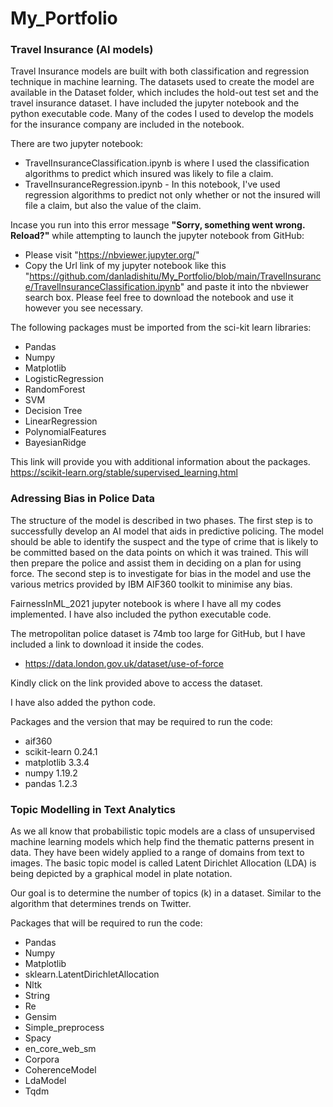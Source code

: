 # My_Portfolio

### Travel Insurance (AI models)
Travel Insurance models are built with both classification and regression technique in machine learning.
The datasets used to create the model are available in the Dataset folder, which includes the hold-out test set and the travel insurance dataset.
I have included the jupyter notebook and the python executable code. Many of the codes I used to develop the models for the insurance company are included in the notebook.

There are two jupyter notebook:
* TravelInsuranceClassification.ipynb is where I used the classification algorithms to predict which insured was likely to file a claim.
* TravelInsuranceRegression.ipynb - In this notebook, I've used regression algorithms to predict not only whether or not the insured will file a claim, but also the value of the claim.

Incase you run into this error message **"Sorry, something went wrong. Reload?"**  while attempting to launch the jupyter notebook from GitHub:
* Please visit "https://nbviewer.jupyter.org/" 
* Copy the Url link of my jupyter notebook like this "https://github.com/danladishitu/My_Portfolio/blob/main/TravelInsurance/TravelInsuranceClassification.ipynb" and paste it into the nbviewer search box. Please feel free to download the notebook and use it however you see necessary.

The following packages must be imported from the sci-kit learn libraries:
* Pandas
* Numpy
* Matplotlib
* LogisticRegression
* RandomForest
* SVM
* Decision Tree
* LinearRegression
* PolynomialFeatures
* BayesianRidge

This link will provide you with additional information about the packages.  https://scikit-learn.org/stable/supervised_learning.html

### Adressing Bias in Police Data
The structure of the model is described in two phases. The first step is to successfully develop an AI model that aids in predictive policing. The model should be able to identify the suspect and the type of crime that is likely to be committed based on the data points on which it was trained. This will then prepare the police and assist them in deciding on a plan for using force. The second step is to investigate for bias in the model and use the various metrics provided by IBM AIF360 toolkit to minimise any bias.

FairnessInML_2021 jupyter notebook is where I have all my codes implemented. I have also included the python executable code. 

The metropolitan police dataset is 74mb too large for GitHub, but I have included a link to download it inside the codes.
* https://data.london.gov.uk/dataset/use-of-force

Kindly click on the link provided above to access the dataset.

I have also added the python code.

Packages and the version that may be required to run the code: 
* aif360
* scikit-learn 0.24.1 
* matplotlib 3.3.4 
* numpy 1.19.2 
* pandas 1.2.3

### Topic Modelling in Text Analytics
As we all know that probabilistic topic models are a class of unsupervised machine learning models which help find the thematic patterns present in data. They have been widely applied to a range of domains from text to images. The basic topic model is called Latent Dirichlet Allocation (LDA) is being depicted by a graphical model in plate notation.

Our goal is to determine the number of topics (k) in a dataset. Similar to the algorithm that determines trends on Twitter. 

Packages that will be required to run the code:

* Pandas 
* Numpy
* Matplotlib
* sklearn.LatentDirichletAllocation
* Nltk
* String
* Re
* Gensim
* Simple_preprocess
* Spacy
* en_core_web_sm
* Corpora
* CoherenceModel
* LdaModel
* Tqdm

